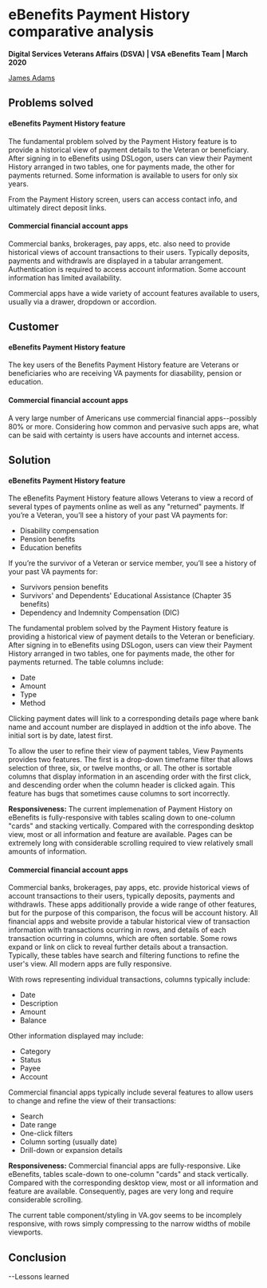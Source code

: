 # eBenefits Payment History comparative analysis
**Digital Services Veterans Affairs (DSVA) | VSA eBenefits Team | March 2020**

[James Adams](jadams@governmentcio.com)

## Problems solved
#### eBenefits Payment History feature
The fundamental problem solved by the Payment History feature is to provide a historical view of payment details to the Veteran or beneficiary. After signing in to eBenefits using DSLogon, users can view their Payment History arranged in two tables, one for payments made, the other for payments returned. Some information is available to users for only six years.

From the Payment History screen, users can access contact info, and ultimately direct deposit links.

#### Commercial financial account apps
Commercial banks, brokerages, pay apps, etc. also need to provide historical views of account transactions to their users. Typically deposits, payments and withdrawls are displayed in a tabular arrangement. Authentication is required to access account information. Some account information has limited availability. 

Commercial apps have a wide variety of account features available to users, usually via a drawer, dropdown or accordion.

## Customer
#### eBenefits Payment History feature
The key users of the Benefits Payment History feature are Veterans or beneficiaries who are receiving VA payments for diasability, pension or education.

#### Commercial financial account apps
A very large number of Americans use commercial financial apps--possibly 80% or more. Considering how common and pervasive such apps are, what can be said with certainty is users have accounts and internet access. 

## Solution
#### eBenefits Payment History feature
The eBenefits Payment History feature allows Veterans to view a record of several types of payments online as well as any "returned" payments. If you’re a Veteran, you’ll see a history of your past VA payments for:

- Disability compensation
- Pension benefits
- Education benefits

If you’re the survivor of a Veteran or service member, you’ll see a history of your past VA payments for:

- Survivors pension benefits
- Survivors' and Dependents' Educational Assistance (Chapter 35 benefits)
- Dependency and Indemnity Compensation (DIC)

The fundamental problem solved by the Payment History feature is providing a historical view of payment details to the Veteran or beneficiary. After signing in to eBenefits using DSLogon, users can view their Payment History arranged in two tables, one for payments made, the other for payments returned. The table columns include: 

- Date
- Amount
- Type
- Method

Clicking payment dates will link to a corresponding details page where bank name and account number are displayed in addtion ot the info above. The initial sort is by date, latest first.

To allow the user to refine their view of payment tables, View Payments provides two features. The first is a drop-down timeframe filter that allows selection of three, six, or twelve months, or all. The other is sortable columns that display information in an ascending order with the first click, and descending order when the column header is clicked again. This feature has bugs that sometimes cause columns to sort incorrectly.

**Responsiveness:** The current implemenation of Payment History on eBenefits is fully-responsive with tables scaling down to one-column "cards" and stacking vertically. Compared with the corresponding desktop view, most or all information and feature are available. Pages can be extremely long with considerable scrolling required to view relatively small amounts of information.

#### Commercial financial account apps
Commercial banks, brokerages, pay apps, etc. provide historical views of account transactions to their users, typically deposits, payments and withdrawls. These apps additionally provide a wide range of other features, but for the purpose of this comparison, the focus will be account history. All financial apps and website provide a tabular historical view of transaction information with transactions ocurring in rows, and details of each transaction ocurring in columns, which are often sortable. Some rows expand or link on click to reveal further details about a transaction. Typically, these tables have search and filtering functions to refine the user's view. All modern apps are fully responsive.

With rows representing individual transactions, columns typically include:

- Date
- Description
- Amount
- Balance

Other information displayed may include: 

- Category
- Status
- Payee
- Account

Commercial financial apps typically include several features to allow users to change and refine the view of their transactions:

- Search
- Date range
- One-click filters
- Column sorting (usually date)
- Drill-down or expansion details

**Responsiveness:** Commercial financial apps are fully-responsive. Like eBenefits, tables scale-down to one-column "cards" and stack vertically. Compared with the corresponding desktop view, most or all information and feature are available. Consequently, pages are very long and require considerable scrolling.

The current table component/styling in VA.gov seems to be incomplely responsive, with rows simply compressing to the narrow widths of mobile viewports.

## Conclusion

--Lessons learned
